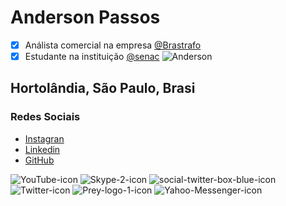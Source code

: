 #  Anderson Passos

- [x] Análista comercial na empresa [@Brastrafo](http://www.brastrafo.com.br)
- [x] Estudante na instituição [@senac](https://www.sp.senac.br/jsp/default.jsp?newsID=0)
![Anderson](https://cdn1.thr.com/sites/default/files/imagecache/scale_crop_768_433/2016/02/simp2006_homerarmscrossed_f_hires2_-_h_2016.jpg)

## Hortolândia, São Paulo, Brasi

### Redes Sociais

- [Instagran](https://www.instagram.com/andpassos10/)
- [Linkedin](https://br.linkedin.com/in/andersonsoaresdospassos)
- [GitHub](https://github.com/andpassos/)

![YouTube-icon](https://user-images.githubusercontent.com/40236720/61918942-c67b4c80-af29-11e9-9abc-c7aa9dcc5bac.png)
![Skype-2-icon](https://user-images.githubusercontent.com/40236720/61918956-dc890d00-af29-11e9-8558-9ef57b1e8cab.png)
![social-twitter-box-blue-icon](https://user-images.githubusercontent.com/40236720/61918957-df83fd80-af29-11e9-8c63-f6289c320ec2.png)
![Twitter-icon](https://user-images.githubusercontent.com/40236720/61918958-e14dc100-af29-11e9-8aae-a8bd224a226b.png)
![Prey-logo-1-icon](https://user-images.githubusercontent.com/40236720/61918959-e3178480-af29-11e9-9539-2818a0c18bcb.png)
![Yahoo-Messenger-icon](https://user-images.githubusercontent.com/40236720/61918962-e4e14800-af29-11e9-8de0-7177f36668b5.png)
